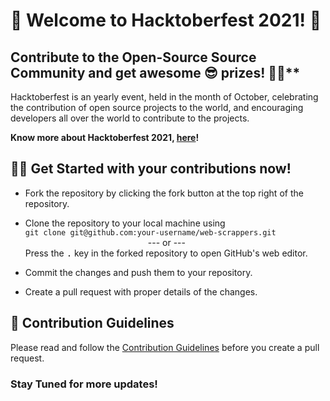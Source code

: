 # 🙌 Welcome to Hacktoberfest 2021! 🙌

## Contribute to the Open-Source Source Community and get awesome 😎 prizes! 🎉🎉**

Hacktoberfest is an yearly event, held in the month of October, celebrating the contribution of open source projects to the world, and encouraging developers all over the world to contribute to the projects.

**Know more about Hacktoberfest 2021, [here](https://hacktoberfest.digitalocean.com/)!**

## 👨‍💻 Get Started with your contributions now! 

- Fork the repository by clicking the fork button at the top right of the repository.

- Clone the repository to your local machine using  
`git clone git@github.com:your-username/web-scrappers.git`  
              --- or ---  
Press the <kbd>.</kbd> key in the forked repository to open GitHub's web editor.

- Commit the changes and push them to your repository.

- Create a pull request with proper details of the changes.

## 📜 Contribution Guidelines

Please read and follow the [Contribution Guidelines](CONTRIBUTING.md) before you create a pull request.

### Stay Tuned for more updates!
